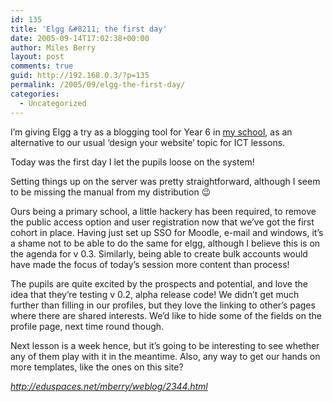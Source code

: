 ```yaml
---
id: 135
title: 'Elgg &#8211; the first day'
date: 2005-09-14T17:02:38+00:00
author: Miles Berry
layout: post 
comments: true
guid: http://192.168.0.3/?p=135
permalink: /2005/09/elgg-the-first-day/
categories:
  - Uncategorized
---
```

I&#8217;m giving Elgg a try as a blogging tool for Year 6 in [my school](http://www.stiveshaslemere.com/), as an alternative to our usual &#8216;design your website&#8217; topic for ICT lessons.
  
Today was the first day I let the pupils loose on the system!<!--more-->

Setting things up on the server was pretty straightforward, although I seem to be missing the manual from my distribution 😉
  
Ours being a primary school, a little hackery has been required, to remove the public access option and user registration now that we&#8217;ve got the first cohort in place. Having just set up SSO for Moodle, e-mail and windows, it&#8217;s a shame not to be able to do the same for elgg, although I believe this is on the agenda for v 0.3. Similarly, being able to create bulk accounts would have made the focus of today&#8217;s session more content than process!

The pupils are quite excited by the prospects and potential, and love the idea that they&#8217;re testing v 0.2, alpha release code! We didn&#8217;t get much further than filling in our profiles, but they love the linking to other&#8217;s pages where there are shared interests. We&#8217;d like to hide some of the fields on the profile page, next time round though.

Next lesson is a week hence, but it&#8217;s going to be interesting to see whether any of them play with it in the meantime. Also, any way to get our hands on more templates, like the ones on this site?

_<http://eduspaces.net/mberry/weblog/2344.html>_